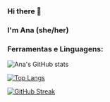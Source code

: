 ### Hi there 👋
### I'm Ana (she/her) 

### Ferramentas e Linguagens:

<!--
**ana-sr/ana-sr** is a ✨ _special_ ✨ repository because its `README.md` (this file) appears on your GitHub profile.

Here are some ideas to get you started:

- 🔭 I’m currently working on ...
- 🌱 I’m currently learning ...
- 👯 I’m looking to collaborate on ...
- 🤔 I’m looking for help with ...
- 💬 Ask me about ...
- 📫 How to reach me: ...
- 😄 Pronouns: ...
- ⚡ Fun fact: ...
-->

![Ana's GitHub stats](https://github-readme-stats.vercel.app/api?username=ana-sr&show_icons=true&theme=panda&hide_border&bg_color=3DDDA800)

[![Top Langs](https://github-readme-stats.vercel.app/api/top-langs/?username=ana-sr&theme=panda&langs_count=3&bg_color=3DDDA800)](https://github.com/ana-sr/github-readme-stats)
<!-- Streaks -->
[![GitHub Streak](http://github-readme-streak-stats.herokuapp.com?user=ana-sr&theme=bear&hide_border=true&locale=pt-br&date_format=j%20M%5B%20Y%5D&background=3DDDA800&ring=19f9d899&fire=19f9d899&currStreakNum=FF75B5&sideNums=19f9d899&dates=FF75B5&currStreakLabel=FF75B5&sideLabels=FF75B5)](https://git.io/streak-stats)
